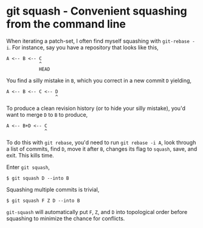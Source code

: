 # git squash - Convenient squashing from the command line

When iterating a patch-set, I often find myself squashing with
`git-rebase -i`. For instance, say you have a repository that looks
like this,

    A <-- B <-- C
                ^
                HEAD

You find a silly mistake in `B`, which you correct in a new commit `D`
yielding,

    A <-- B <-- C <-- D
                      ^

To produce a clean revision history (or to hide your silly mistake),
you'd want to merge `D` to `B` to produce,

    A <-- B+D <-- C
                  ^

To do this with `git rebase`, you'd need to run `git rebase -i A`,
look through a list of commits, find `D`, move it after `B`, changes
its flag to `squash`, save, and exit. This kills time.

Enter `git squash`,

    $ git squash D --into B

Squashing multiple commits is trivial,

    $ git squash F Z D --into B

`git-squash` will automatically put `F`, `Z`, and `D` into topological
order before squashing to minimize the chance for conflicts.
